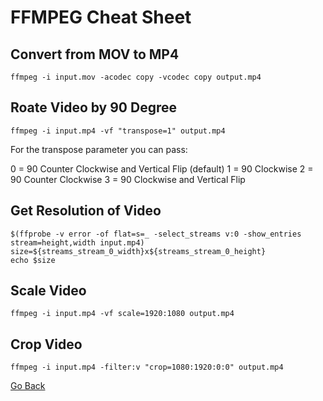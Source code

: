 # FFMPEG Cheat Sheet


## Convert from MOV to MP4

```shell
ffmpeg -i input.mov -acodec copy -vcodec copy output.mp4
```

## Roate Video by 90 Degree

```shell
ffmpeg -i input.mp4 -vf "transpose=1" output.mp4
```

For the transpose parameter you can pass:

0 = 90 Counter Clockwise and Vertical Flip (default)
1 = 90 Clockwise
2 = 90 Counter Clockwise
3 = 90 Clockwise and Vertical Flip

## Get Resolution of Video

```shell
$(ffprobe -v error -of flat=s=_ -select_streams v:0 -show_entries stream=height,width input.mp4)
size=${streams_stream_0_width}x${streams_stream_0_height}
echo $size
```

## Scale Video

```shell
ffmpeg -i input.mp4 -vf scale=1920:1080 output.mp4
```

## Crop Video

```shell
ffmpeg -i input.mp4 -filter:v "crop=1080:1920:0:0" output.mp4
```

[Go Back](README.md)
